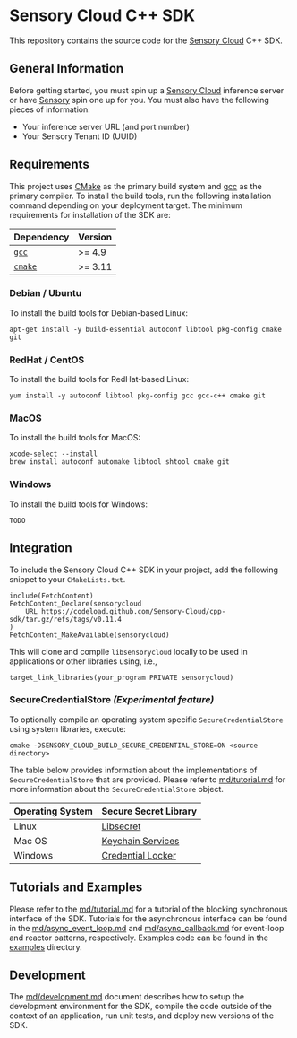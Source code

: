 # Sensory Cloud C++ SDK

This repository contains the source code for the [Sensory Cloud][sensory-cloud]
C++ SDK.

## General Information

Before getting started, you must spin up a [Sensory Cloud][sensory-cloud]
inference server or have [Sensory][sensory-cloud] spin one up for you. You must
also have the following pieces of information:

-   Your inference server URL (and port number)
-   Your Sensory Tenant ID (UUID)

[sensory-cloud]: https://sensorycloud.ai/

## Requirements

This project uses [CMake][cmake] as the primary build system and [gcc][gcc] as
the primary compiler. To install the build tools, run the following
installation command depending on your deployment target. The minimum
requirements for installation of the SDK are:

| Dependency       | Version   |
|:-----------------|:----------|
| [`gcc`][gcc]     | >= 4.9    |
| [`cmake`][cmake] | >= 3.11   |

[cmake]: https://cmake.org/
[gcc]: https://gcc.gnu.org/

### Debian / Ubuntu

To install the build tools for Debian-based Linux:

```shell
apt-get install -y build-essential autoconf libtool pkg-config cmake git
```

### RedHat / CentOS

To install the build tools for RedHat-based Linux:

```shell
yum install -y autoconf libtool pkg-config gcc gcc-c++ cmake git
```

### MacOS

To install the build tools for MacOS:

```shell
xcode-select --install
brew install autoconf automake libtool shtool cmake git
```

### Windows

To install the build tools for Windows:

```shell
TODO
```

## Integration

To include the Sensory Cloud C++ SDK in your project, add the following snippet
to your `CMakeLists.txt`.

```shell
include(FetchContent)
FetchContent_Declare(sensorycloud
    URL https://codeload.github.com/Sensory-Cloud/cpp-sdk/tar.gz/refs/tags/v0.11.4
)
FetchContent_MakeAvailable(sensorycloud)
```

This will clone and compile `libsensorycloud` locally to be used in
applications or other libraries using, i.e.,

```shell
target_link_libraries(your_program PRIVATE sensorycloud)
```

### SecureCredentialStore _(Experimental feature)_

To optionally compile an operating system specific `SecureCredentialStore`
using system libraries, execute:

```shell
cmake -DSENSORY_CLOUD_BUILD_SECURE_CREDENTIAL_STORE=ON <source directory>
```

The table below provides information about the implementations of
`SecureCredentialStore` that are provided. Please refer to
[md/tutorial.md](md/tutorial.md) for more information about the
`SecureCredentialStore` object.

| Operating System  | Secure Secret Library                  |
|:------------------|:---------------------------------------|
| Linux             | [Libsecret][Libsecret]                 |
| Mac OS            | [Keychain Services][Keychain-Services] |
| Windows           | [Credential Locker][Credential-Locker] |

[Keychain-Services]: https://developer.apple.com/documentation/security/keychain_services
[Credential-Locker]: https://docs.microsoft.com/en-us/windows/uwp/security/credential-locker
[Libsecret]: https://wiki.gnome.org/Projects/Libsecret

## Tutorials and Examples

Please refer to the [md/tutorial.md](md/tutorial.md) for a tutorial of the
blocking synchronous interface of the SDK. Tutorials for the asynchronous
interface can be found in the
[md/async_event_loop.md](md/async_event_loop.md) and
[md/async_callback.md](md/async_callback.md) for event-loop and reactor
patterns, respectively. Examples code can be found in the [examples](examples/)
directory.

## Development

The [md/development.md](md/development.md) document describes how to setup the
development environment for the SDK, compile the code outside of the context of
an application, run unit tests, and deploy new versions of the SDK.
